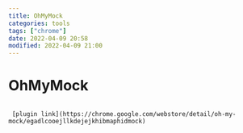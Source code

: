 ```yaml
---
title: OhMyMock
categories: tools
tags: ["chrome"]
date: 2022-04-09 20:58
modified: 2022-04-09 21:00
---
```



# OhMyMock


```ad-note
 
 [plugin link](https://chrome.google.com/webstore/detail/oh-my-mock/egadlcooejllkdejejkhibmaphidmock)
```





